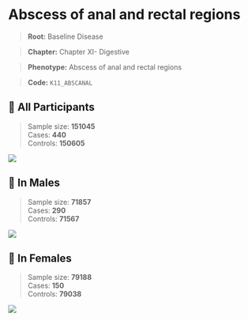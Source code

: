 # Abscess of anal and rectal regions

> **Root:** Baseline Disease  

> **Chapter:** Chapter XI- Digestive  

> **Phenotype:** Abscess of anal and rectal regions  

> **Code:** `K11_ABSCANAL`

## 🧪 All Participants  
> Sample size: **151045**  
> Cases: **440**  
> Controls: **150605**
<img src="/Disease/Figures/ALL/Incidence/K11_ABSCANAL.png"/>
<CsvTable src="/public/Disease/Data/ALL/Incidence/COX_K11_ABSCANAL.csv" label="🔍 View full results" />

## 👨 In Males  
> Sample size: **71857**  
> Cases: **290**  
> Controls: **71567**
<img src="/Disease/Figures/Male/Incidence/K11_ABSCANAL.png"/>
<CsvTable src="/public/Disease/Data/Male/Incidence/COX_K11_ABSCANAL.csv" label="🔍 View full results" />

## 👩 In Females  
> Sample size: **79188**  
> Cases: **150**  
> Controls: **79038**
<img src="/Disease/Figures/Female/Incidence/K11_ABSCANAL.png"/>
<CsvTable src="/public/Disease/Data/Female/Incidence/COX_K11_ABSCANAL.csv" label="🔍 View full results" />
